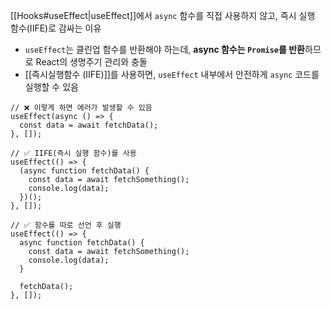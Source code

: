 [[Hooks#useEffect|useEffect]]에서 `async` 함수를 직접 사용하지 않고, 즉시 실행 함수(IIFE)로 감싸는 이유

- `useEffect`는 클린업 함수를 반환해야 하는데, **async 함수는 `Promise`를 반환**하므로 React의 생명주기 관리와 충돌
- [[즉시실행함수 (IIFE)]]를 사용하면, `useEffect` 내부에서 안전하게 `async` 코드를 실행할 수 있음

```tsx
// ❌ 이렇게 하면 에러가 발생할 수 있음
useEffect(async () => {
  const data = await fetchData(); 
}, []);

// ✅ IIFE(즉시 실행 함수)를 사용
useEffect(() => {
  (async function fetchData() {
    const data = await fetchSomething();
    console.log(data);
  })();
}, []);

// ✅ 함수를 따로 선언 후 실행
useEffect(() => {
  async function fetchData() {
    const data = await fetchSomething();
    console.log(data);
  }
  
  fetchData();
}, []);
```
